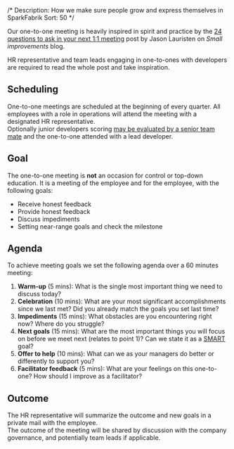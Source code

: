/*
Description: How we make sure people grow and express themselves in SparkFabrik
Sort: 50
*/

Our one-to-one meeting is heavily inspired in spirit and practice by the [24 questions to ask in your next 1:1 meeting](https://www.small-improvements.com/blog/24-questions-ask-next-11-meeting/) post by Jason Lauristen on _Small improvements_ blog.

HR representative and team leads engaging in one-to-ones with developers are required to read the whole post and take inspiration.

## Scheduling

One-to-one meetings are scheduled at the beginning of every quarter. All employees with a role in operations will attend the meeting with a designated HR representative.  
Optionally junior developers scoring [may be evaluated by a senior team mate](/our-company/impact-scoring#how-scoring-happens) and the one-to-one attended with a lead developer.

## Goal

The one-to-one meeting is **not** an occasion for control or top-down education. It is a meeting of the employee and for the employee, with the following goals:

* Receive honest feedback
* Provide honest feedback
* Discuss impediments
* Setting near-range goals and check the milestone

## Agenda

To achieve meeting goals we set the following agenda over a 60 minutes meeting:

1. **Warm-up** (5 mins): What is the single most important thing we need to discuss today?
2. **Celebration** (10 mins): What are your most significant accomplishments since we last met? Did you already match the goals you set last time?
3. **Impediments** (15 mins): What obstacles are you encountering right now? Where do you struggle?
4. **Next goals** (15 mins): What are the most important things you will focus on before we meet next (relates to point 1)? Can we state it as a [SMART](https://en.wikipedia.org/wiki/SMART_criteria) goal?
5. **Offer to help** (10 mins): What can we as your managers do better or differently to support you?
6. **Facilitator feedback** (5 mins): What are your feelings on this one-to-one? How should I improve as a facilitator?

## Outcome

The HR representative will summarize the outcome and new goals in a private mail with the employee.  
The outcome of the meeting will be shared by discussion with the company governance, and potentially team leads if applicable.